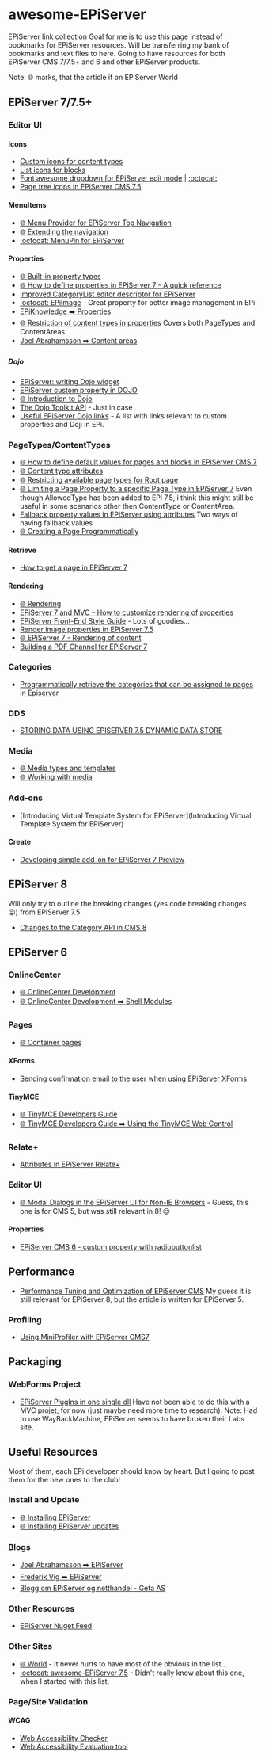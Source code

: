 # awesome-EPiServer
EPiServer link collection
Goal for me is to use this page instead of bookmarks for EPiServer resources. Will be transferring my bank of bookmarks and text files to here.
Going to have resources for both EPiServer CMS 7/7.5+ and 6 and other EPiServer products.

Note: :globe_with_meridians: marks, that the article if on EPiServer World

## EPiServer 7/7.5+
### Editor UI
#### Icons
- [Custom icons for content types](https://www.epinova.no/blog/arve-systad/dates/2014/5/custom-icons-for-content-types/)
- [List icons for blocks](http://jonika.nu/JonasBlogg/archives/347)
- [Font awesome dropdown for EPiServer edit mode](http://www.mogul.com/en/about-mogul/blog/font-awesome-dropdown-for-episerver-edit-mode)  | [:octocat:](https://github.com/mariajemaria/FontAwesomeIconsDropdown)
- [Page tree icons in EPiServer CMS 7.5](http://blog.nansen.com/2014/10/page-tree-icons-in-episerver-cms-75.html)

#### MenuItems
- [:globe_with_meridians: Menu Provider for EPiServer Top Navigation](http://world.episerver.com/blogs/Jacob-Khan/Dates/2013/1/Menu-Provider-for-EPiServer-Top-Navigation/)
- [:globe_with_meridians: Extending the navigation](http://world.episerver.com/documentation/items/developers-guide/episerver-cms/75/user-interface/extending-the-navigation/)
- [:octocat: MenuPin for EPiServer](https://github.com/davidknipe/MenuPin/)

#### Properties
- [:globe_with_meridians: Built-in property types](http://world.episerver.com/documentation/Items/Developers-Guide/EPiServer-CMS/8/Content/Properties/Property-types/built-in-property-types/)
- [:globe_with_meridians: How to define properties in EPiServer 7 - A quick reference](http://world.episerver.com/blogs/Alexander-Haneng/Dates/2012/7/How-to-define-properties-in-EPiServer-7---A-quick-reference/)
- [Improved CategoryList editor descriptor for EPiServer](http://geta.no/blogg/improved-categorylist-editor-descriptor-for-episerver/)
- [:octocat: EPiImage](https://github.com/tuanvt/EPiImage-7.1) - Great property for better image management in EPi.
- [EPiKnowledge :arrow_right: Properties](http://www.epiknowledge.com/en/episerver/75/properties/)
- [:globe_with_meridians: Restriction of content types in properties](http://world.episerver.com/Blogs/Linus-Ekstrom/Dates/2013/12/Restriction-of-content-types-in-properties/) Covers both PageTypes and ContentAreas
- [Joel Abrahamsson :arrow_right: Content areas](http://joelabrahamsson.com/tag/content-areas/)

##### Dojo
- [EPiServer: writing Dojo widget](http://marisks.net/2014/04/11/episerver-writing-dojo-widget/)
- [EPiServer custom property in DOJO](http://www.patrickvankleef.com/2015/02/03/episerver-custom-property-in-dojo/)
- [:globe_with_meridians: Introduction to Dojo](http://world.episerver.com/documentation/Items/Developers-Guide/EPiServer-CMS/8/User-interface/Introduction-to-Dojo/)
- [The Dojo Toolkit API](http://dojotoolkit.org/api/) - Just in case
- [Useful EPiServer Dojo links](http://www.david-tec.com/2014/08/EPiServer-Dojo-Useful-links/) - A list with links relevant to custom properties and Doji in EPi.

### PageTypes/ContentTypes
- [:globe_with_meridians: How to define default values for pages and blocks in EPiServer CMS 7](http://world.episerver.com/blogs/Alexander-Haneng/Dates/2012/9/How-to-define-default-values-for-pages-and-blocks-in-EPiServer-CMS-7/)
- [:globe_with_meridians: Content type attributes](http://world.episerver.com/documentation/Items/Developers-Guide/EPiServer-CMS/8/Content/Attributes/)
- [:globe_with_meridians: Restricting available page types for Root page](http://world.episerver.com/blogs/Dan-Matthews/Dates/2013/11/Restricting-available-page-types-for-Root-page/)
- [:globe_with_meridians: Limiting a Page Property to a specific Page Type in EPiServer 7](http://world.episerver.com/blogs/Alexander-Haneng/Dates/2013/1/Limiting-a-Page-Property-to-a-specific-Page-Type-in-EPiServer-7/) Even though AllowedType has been added to EPi 7.5, i think this might still be useful in some scenarios other then ContentType or ContentArea.
- [Fallback property values in EPiServer using attributes](http://tedgustaf.com/blog/2014/11/fallback-property-values-in-episerver-using-attributes/) Two ways of having fallback values
- [:globe_with_meridians: Creating a Page Programmatically](http://world.episerver.com/documentation/Items/Developers-Guide/EPiServer-CMS/7/Content/Pages-and-Blocks/How-To/Creating-a-Page-Programmatically/)

#### Retrieve
- [How to get a page in EPiServer 7](http://tedgustaf.com/blog/2013/10/how-to-get-a-page-in-episerver-7/)
 
#### Rendering
- [:globe_with_meridians: Rendering](http://world.episerver.com/documentation/Items/Developers-Guide/EPiServer-CMS/8/Rendering/Rendering/)
- [EPiServer 7 and MVC – How to customize rendering of properties](http://joelabrahamsson.com/episerver-7-and-mvc-how-to-customize-rendering-of-properties/)
- [EPiServer Front-End Style Guide](http://ux.episerver.com/index.html) - Lots of goodies...
- [Render image properties in EPiServer 7.5](http://tedgustaf.com/blog/2014/4/render-image-properties-in-episerver-75/)
- [:globe_with_meridians: EPiServer 7 - Rendering of content](http://world.episerver.com/blogs/Johan-Bjornfot/Dates1/2012/9/EPiServer-7--Rendering-of-content/)
- [Building a PDF Channel for EPiServer 7](http://joelabrahamsson.com/building-a-pdf-channel-for-episerver-7/)

### Categories
- [Programmatically retrieve the categories that can be assigned to pages in Episerver](http://stackoverflow.com/questions/23027114/programmatically-retrieve-the-categories-that-can-be-assigned-to-pages-in-episer)

### DDS
- [STORING DATA USING EPISERVER 7.5 DYNAMIC DATA STORE](http://roland.kierkels.net/episerver/storing-data-using-episerver-7-5-dynamic-data-store/)

### Media
- [:globe_with_meridians: Media types and templates](http://world.episerver.com/documentation/Items/Developers-Guide/EPiServer-CMS/8/Content/Assets-and-media/Media-types-and-templates/)
- [:globe_with_meridians:  Working with media](http://world.episerver.com/documentation/Items/Developers-Guide/EPiServer-CMS/8/Content/Assets-and-media/Working-with-media/)

### Add-ons
- [Introducing Virtual Template System for EPiServer](Introducing Virtual Template System for EPiServer)
#### Create
- [Developing simple add-on for EPiServer 7 Preview](http://dmytroduk.com/techblog/developing-simple-add-on-for-episerver-7-preview)

## EPiServer 8
Will only try to outline the breaking changes (yes code breaking changes :stuck_out_tongue_closed_eyes:) from EPiServer 7.5.
- [Changes to the Category API in CMS 8](http://world.episerver.com/documentation/Items/Upgrading/EPiServer-CMS/8/Breaking-changes/changes-to-the-category-api/)

## EPiServer 6
### OnlineCenter
- [:globe_with_meridians: OnlineCenter Development](http://world.episerver.com/Documentation/Items/Tech-Notes/EPiServer-CMS-6/EPiServer-CMS-60/OnlineCenter-Developer-Documentation/)
- [:globe_with_meridians: OnlineCenter Development :arrow_right: Shell Modules](http://world.episerver.com/Documentation/Items/Tech-Notes/EPiServer-CMS-6/EPiServer-CMS-60/OnlineCenter-Developer-Documentation/#ShellModules)

### Pages
- [:globe_with_meridians: Container pages](http://world.episerver.com/Blogs/Linus-Ekstrom/Dates/2011/3/Container-pages/)

#### XForms
- [Sending confirmation email to the user when using EPiServer XForms](http://www.frederikvig.com/2009/10/sending-confirmation-email-to-the-user-when-using-episerver-xforms/)

#### TinyMCE
- [:globe_with_meridians: TinyMCE Developers Guide](http://world.episerver.com/documentation/Items/Tech-Notes/EPiServer-CMS-6/EPiServer-CMS-6-R2/TinyMCE-Developers-Guide/)
- [:globe_with_meridians: TinyMCE Developers Guide :arrow_right: Using the TinyMCE Web Control](http://world.episerver.com/documentation/Items/Tech-Notes/EPiServer-CMS-6/EPiServer-CMS-6-R2/TinyMCE-Developers-Guide/#UsingWebControl)

### Relate+
- [Attributes in EPiServer Relate+](http://karolikl.blogspot.se/2009/07/attributes-in-episerver-relate.html)

### Editor UI
- [:globe_with_meridians: Modal Dialogs in the EPiServer UI for Non-IE Browsers](http://world.episerver.com/articles/Items/Modal-Dialogs-in-the-EPiServer-UI-for-non-IE-Browsers/) - Guess, this one is for CMS 5, but was still relevant in 8! :wink:
 
#### Properties
- [EPiServer CMS 6 - custom property with radiobuttonlist](http://fredrikvonwerder.blogspot.se/2010/04/episerver-cms-6-custom-property-with.html)

## Performance
- [Performance Tuning and Optimization of EPiServer CMS](http://world.episerver.com/Articles/Items/Performance-Tuning-and-Optimization-of-EPiServer-CMS/) My guess it is still relevant for EPiServer 8, but the article is written for EPiServer 5.

### Profiling
- [Using MiniProfiler with EPiServer CMS7](http://www.markeverard.com/2013/03/14/using-miniprofiler-with-episerver-cms7/)

## Packaging
### WebForms Project
- [EPiServer PlugIns in one single dll](http://web.archive.org/web/20120509090548/http://labs.episerver.com/en/Blogs/Johano/Dates/2008/6/EPiServer-PlugIns-in-one-single-dll/) Have not been able to do this with a MVC projet, for now (just maybe need more time to research). Note: Had to use WayBackMachine, EPiServer seems to have broken their Labs site.

## Useful Resources
Most of them, each EPi developer should know by heart. But I going to post them for the new ones to the club!
### Install and Update
- [:globe_with_meridians: Installing EPiServer](http://world.episerver.com/documentation/Items/Installation-Instructions/installing-episerver/)
- [:globe_with_meridians: Installing EPiServer updates](http://world.episerver.com/documentation/Items/Installation-Instructions/Installing-EPiServer-updates/)

### Blogs
- [Joel Abrahamsson :arrow_right: EPiServer](http://joelabrahamsson.com/episerver/)
- [Frederik Vig :arrow_right: EPiServer](http://www.frederikvig.com/category/episerver/)
- [Blogg om EPiServer og netthandel - Geta AS](http://geta.no/blogg/)

### Other Resources
- [EPiServer Nuget Feed](http://nuget.episerver.com/)

### Other Sites
- [:globe_with_meridians: World](http://world.episerver.com/) - It never hurts to have most of the obvious in the list...
- [:octocat: awesome-EPiServer 7.5](https://github.com/giladDAN/awesome-EPiServer) - Didn't really know about this one, when I started with this list.

### Page/Site Validation

#### WCAG
- [Web Accessibility Checker](http://achecker.ca/checker/index.php)
- [Web Accessibility Evaluation tool](http://wave.webaim.org/)
